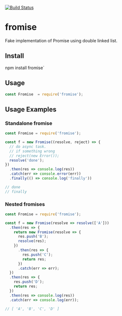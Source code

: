 [![Build Status](https://travis-ci.org/hxxcxxx/fromise.svg?branch=master)](https://travis-ci.org/hxxcxxx/fromise)

# fromise

Fake implementation of Promise using double linked list.

## Install
npm install fromise`

## Usage

```js
const Fromise  = require('fromise');
```

## Usage Examples

### Standalone fromise

```js
const Fromise = require('fromise');

const f = new Fromise((resolve, reject) => {
  // do async task.
  // if something wrong
  // reject(new Error());
  resolve('done');
})
  .then(res => console.log(res))
  .catch(err => console.error(err))
  .finally(() => console.log('finally'))

// done
// finally
```

### Nested fromises

```js
const Fromise = require('fromise');

const f = new Fromise(resolve => resolve(['A']))
  .then(res => {
    return new Fromise(resolve => {
      res.push('B');
      resolve(res);
    })
      .then(res => {
        res.push('C');
        return res;
      })
      .catch(err => err);
  })
  .then(res => {
    res.push('D');
    return res;
  })
  .then(res => console.log(res))
  .catch(err => console.log(err));

// [ 'A', 'B', 'C', 'D' ]
```
